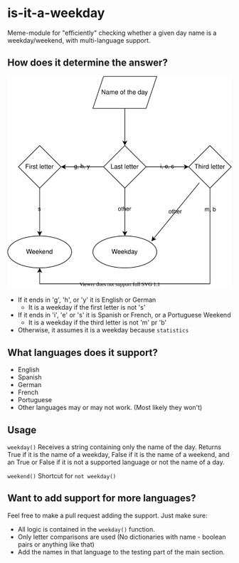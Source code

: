 # is-it-a-weekday
Meme-module for "efficiently" checking whether a given day name is a weekday/weekend, with multi-language support.


## How does it determine the answer?

![Flow chart](./flowchart.drawio.svg)

 - If it ends in 'g', 'h', or 'y' it is English or German
   - It is a weekday if the first letter is not 's'
 - If it ends in 'i', 'e' or 's' it is Spanish or French, or a Portuguese Weekend
   - It is a weekday if the third letter is not 'm' pr 'b'
 - Otherwise, it assumes it is a weekday because `statistics`


## What languages does it support?
 - English
 - Spanish
 - German
 - French
 - Portuguese
 - Other languages may or may not work. (Most likely they won't)


## Usage

`weekday()` Receives a string containing only the name of the day. Returns True if it is the name of a weekday, False if it is the name of a weekend, and an True or False if it is not a supported language or not the name of a day. 

`weekend()` Shortcut for `not weekday()`


## Want to add support for more languages?

Feel free to make a pull request adding the support. Just make sure:
 - All logic is contained in the `weekday()` function.
 - Only letter comparisons are used (No dictionaries with name - boolean pairs or anything like that)
 - Add the names in that language to the testing part of the main section.
